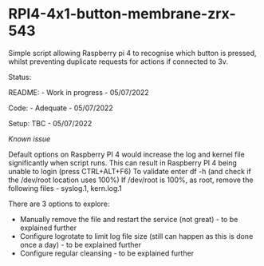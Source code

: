 # RPI4-4x1-button-membrane-zrx-543

Simple script allowing Raspberry pi 4 to recognise which button is pressed, whilst preventing duplicate requests for actions if connected to 3v.

Status:

README: - Work in progress - 05/07/2022

Code: - Adequate - 05/07/2022


Setup:
TBC - 05/07/2022

*Known issue*

Default options on Raspberry PI 4 would increase the log and kernel file significantly when script runs.
This can result in Raspberry PI 4 being unable to login (press CTRL+ALT+F6)
  To validate enter df -h (and check if the /dev/root location uses 100%)
  If /dev/root is 100%, as root, remove the following files
    - syslog.1, kern.log.1

There are 3 options to explore:
- Manually remove the file and restart the service (not great) - to be explained further
- Configure logrotate to limit log file size (still can happen as this is done once a day) - to be explained further
- Configure regular cleansing - to be explained further
